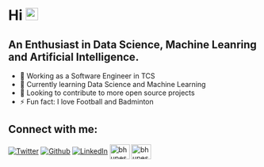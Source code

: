 # Hi <img src="https://media.giphy.com/media/hvRJCLFzcasrR4ia7z/giphy.gif" width="25px">
## An Enthusiast in Data Science, Machine Leanring and Artificial Intelligence.

- 🌱 Working as a Software Engineer in TCS
- 📕 Currently learning Data Science and Machine Learning
- 👯 Looking to contribute to more open source projects
- ⚡ Fun fact: I love Football and Badminton

## Connect with me:

[<img alt="Twitter" src="https://img.shields.io/badge/Twitter-1DA1F2?style=plastic&logo=twitter&logoColor=white" />](https://twitter.com/bhupeshmahara_/)
[<img alt="Github" src="https://img.shields.io/badge/Github-1DA1F2?style=plastic&logo=github&logoColor=white" />](https://github.com/bhupeshmahara/)
[<img alt="LinkedIn" src="https://img.shields.io/badge/LinkedIn-1DA1F2?style=plastic&logo=github&logoColor=white" />](https://www.linkedin.com/in/bhupeshmahara/)
<a href="https://www.linkedin.com/in/bhupeshmahara/" target="blank"><img align="center" src="https://cdn.jsdelivr.net/npm/simple-icons@v3/icons/linkedin.svg" alt="bhupeshmahara" height="30" width="40" /></a>
<a href="https://www.kaggle.com/frostyv/" target="blank"><img align="center" src="https://cdn.jsdelivr.net/npm/simple-icons@v3/icons/kaggle.svg" alt="bhupeshmahara" height="30" width="40" /></a>
